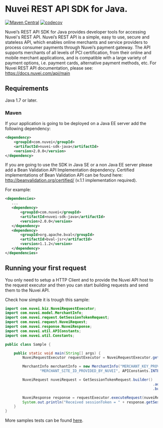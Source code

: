 # Nuvei REST API SDK for Java.

[![Maven Central](https://maven-badges.herokuapp.com/maven-central/com.nuvei/nuvei-sdk-java/badge.svg)](https://maven-badges.herokuapp.com/maven-central/com.nuvei/nuvei-sdk-java)
[![codecov](https://codecov.io/gh/NuveiInternational/nuvei-java/branch/development/graph/badge.svg)](https://codecov.io/gh/NuveiInternational/nuvei-java)

Nuvei’s REST API SDK for Java provides developer tools for accessing Nuvei's REST API. Nuvei’s REST API is a simple, easy to use, secure and stateless API, which enables online merchants and service providers to process consumer payments through Nuvei’s payment gateway. The API supports merchants of all levels of PCI certification, from their online and mobile merchant applications, and is compatible with a large variety of payment options, i.e. payment cards, alternative payment methods, etc. For Nuvei REST API documentation, please see: https://docs.nuvei.com/api/main

## Requirements

Java 1.7 or later.

### Maven

If your application is going to be deployed on a Java EE server add the following dependency:

```xml
<dependency>    
    <groupId>com.nuvei</groupId>
    <artifactId>nuvei-sdk-java</artifactId>
    <version>2.0.0</version>
</dependency>
```

If you are going to use the SDK in Java SE or a non Java EE server please add a Bean Validation API Implementation dependency. Certified implementations of Bean Validation API can be found here: http://beanvalidation.org/certified/ (v.1.1 implementation required).

For example:

 ```xml
<dependencies>
    ...
    <dependency>    
        <groupId>com.nuvei</groupId>
        <artifactId>nuvei-sdk-java</artifactId>
        <version>2.0.0</version>
    </dependency>
    <dependency>
        <groupId>org.apache.bval</groupId>
        <artifactId>bval-jsr</artifactId>
        <version>1.1.2</version>
    </dependency>
</dependencies>
 ```

## Running your first request

You only need to setup a HTTP Client and to provide the Nuvei API host to the request executor and then you can start building requests and send them to the Nuvei API.

Check how simple it is trough this sample:

```java
import com.nuvei.biz.NuveiRequestExecutor;
import com.nuvei.model.MerchantInfo;
import com.nuvei.request.GetSessionTokenRequest;
import com.nuvei.request.NuveiRequest;
import com.nuvei.response.NuveiResponse;
import com.nuvei.util.APIConstants;
import com.nuvei.util.Constants;

public class Sample {

    public static void main(String[] args) {
        NuveiRequestExecutor requestExecutor = NuveiRequestExecutor.getInstance();

        MerchantInfo merchantInfo = new MerchantInfo("MERCHANT_KEY_PROVIDED_BY_NUVEI", "MERCHANT_ID_PROVIDED_BY_NUVEI",
                "MERCHANT_SITE_ID_PROVIDED_BY_NUVEI", APIConstants.INTEGRATION_HOST, Constants.HashAlgorithm.SHA256);

        NuveiRequest nuveiRequest = GetSessionTokenRequest.builder()
                                                                    .addMerchantInfo(merchantInfo)
                                                                    .build();

        NuveiResponse response = requestExecutor.executeRequest(nuveiRequest);
        System.out.println("Received sessionToken = " + response.getSessionToken());
    }
}
```
More samples tests can be found [here](https://github.com/Nuvei/nuvei-server-java/tree/master/src/test/java/com/nuvei/test/workflow/).

